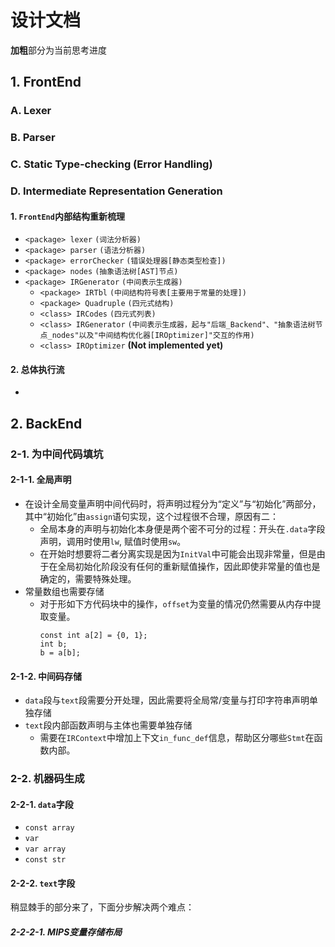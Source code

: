 # 设计文档
**加粗**部分为当前思考进度
## 1. FrontEnd
### A. Lexer
### B. Parser
### C. Static Type-checking (Error Handling)
### D. Intermediate Representation Generation
#### 1. `FrontEnd`内部结构重新梳理
+ `<package> lexer` `(词法分析器)`
+ `<package> parser` `(语法分析器)`
+ `<package> errorChecker` `(错误处理器[静态类型检查])`
+ `<package> nodes` `(抽象语法树[AST]节点)`
+ `<package> IRGenerator` `(中间表示生成器)`
  + `<package> IRTbl` `(中间结构符号表[主要用于常量的处理])`
  + `<package> Quadruple` `(四元式结构)`
  + `<class> IRCodes` `(四元式列表)`
  + `<class> IRGenerator` `(中间表示生成器，起与"后端_Backend"、"抽象语法树节点_nodes"以及"中间结构优化器[IROptimizer]"交互的作用)`
  + `<class> IROptimizer` **(Not implemented yet)**
#### 2. 总体执行流
+ 
## 2. BackEnd
### 2-1. 为中间代码填坑
#### 2-1-1. 全局声明
+ 在设计全局变量声明中间代码时，将声明过程分为“定义”与“初始化”两部分，其中“初始化”由`assign`语句实现，这个过程很不合理，原因有二：
  + 全局本身的声明与初始化本身便是两个密不可分的过程：开头在`.data`字段声明，调用时使用`lw`, 赋值时使用`sw`。
  + 在开始时想要将二者分离实现是因为`InitVal`中可能会出现非常量，但是由于在全局初始化阶段没有任何的重新赋值操作，因此即使非常量的值也是确定的，需要特殊处理。
+ 常量数组也需要存储
  + 对于形如下方代码块中的操作，`offset`为变量的情况仍然需要从内存中提取变量。
    ```
    const int a[2] = {0, 1};
    int b;
    b = a[b];
    ```
#### 2-1-2. 中间码存储
+ `data`段与`text`段需要分开处理，因此需要将全局常/变量与打印字符串声明单独存储
+ `text`段内部函数声明与主体也需要单独存储
  + 需要在`IRContext`中增加上下文`in_func_def`信息，帮助区分哪些`Stmt`在函数内部。
### 2-2. 机器码生成
#### 2-2-1. `data`字段
+ `const array`
+ `var`
+ `var array`
+ `const str`
#### 2-2-2. `text`字段

稍显棘手的部分来了，下面分步解决两个难点：

##### 2-2-2-1. MIPS变量存储布局

